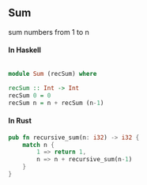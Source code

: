 
## Sum

sum numbers from 1 to n 

#### In Haskell
```haskell

module Sum (recSum) where

recSum :: Int -> Int
recSum 0 = 0
recSum n = n + recSum (n-1)

```


#### In Rust
```rust
pub fn recursive_sum(n: i32) -> i32 {
    match n {
        1 => return 1,
        n => n + recursive_sum(n-1)
    }
}

```

